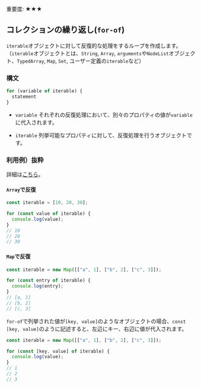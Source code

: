 <div data-breadcrumb="主な変更点 > コレクションの繰り返し(for-of)" />

<p class="importance">重要度: <span class="star">★★★</span></p>

## コレクションの繰り返し(`for-of`)

`iterable`オブジェクトに対して反復的な処理をするループを作成します。<br>（`iterable`オブジェクトとは、`String`, `Array`, `arguments`や`NodeList`オブジェクト、`TypedArray`, `Map`, `Set`, ユーザー定義の`iterable`など）

### 構文

```js
for (variable of iterable) {
  statement
}
```

- `variable`
それぞれの反復処理において、別々のプロパティの値が`variable`に代入されます。

- `iterable`
列挙可能なプロパティに対して、反復処理を行うオブジェクトです。

>>>

<div data-breadcrumb="主な変更点 > コレクションの繰り返し(for-of) > 利用例）抜粋" />

### 利用例）抜粋
詳細は[こちら](https://developer.mozilla.org/ja/docs/Web/JavaScript/Reference/Statements/for...of)。


#### `Array`で反復

```js
const iterable = [10, 20, 30];

for (const value of iterable) {
  console.log(value);
}
// 10
// 20
// 30
```

#### `Map`で反復

```js
const iterable = new Map([["a", 1], ["b", 2], ["c", 3]]);

for (const entry of iterable) {
  console.log(entry);
}
// [a, 1]
// [b, 2]
// [c, 3]
```

>>>

<div data-breadcrumb="主な変更点 > コレクションの繰り返し(for-of) > 利用例）抜粋" />

`for-of`で列挙された値が`[key, value]`のようなオブジェクトの場合、`const [key, value]`のように記述すると、左辺にキー、右辺に値が代入されます。

```js
const iterable = new Map([["a", 1], ["b", 2], ["c", 3]]);

for (const [key, value] of iterable) {
  console.log(value);
}
// 1
// 2
// 3
```